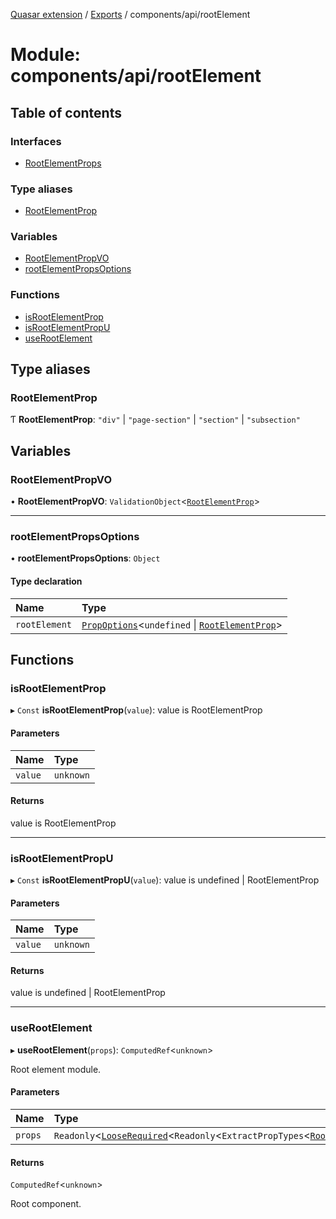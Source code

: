 [Quasar extension](../index.md) / [Exports](../modules.md) / components/api/rootElement

# Module: components/api/rootElement

## Table of contents

### Interfaces

- [RootElementProps](../interfaces/components_api_rootElement.RootElementProps.md)

### Type aliases

- [RootElementProp](components_api_rootElement.md#rootelementprop)

### Variables

- [RootElementPropVO](components_api_rootElement.md#rootelementpropvo)
- [rootElementPropsOptions](components_api_rootElement.md#rootelementpropsoptions)

### Functions

- [isRootElementProp](components_api_rootElement.md#isrootelementprop)
- [isRootElementPropU](components_api_rootElement.md#isrootelementpropu)
- [useRootElement](components_api_rootElement.md#userootelement)

## Type aliases

### RootElementProp

Ƭ **RootElementProp**: ``"div"`` \| ``"page-section"`` \| ``"section"`` \| ``"subsection"``

## Variables

### RootElementPropVO

• **RootElementPropVO**: `ValidationObject`<[`RootElementProp`](components_api_rootElement.md#rootelementprop)\>

___

### rootElementPropsOptions

• **rootElementPropsOptions**: `Object`

#### Type declaration

| Name | Type |
| :------ | :------ |
| `rootElement` | [`PropOptions`](../interfaces/components_api.PropOptions.md)<`undefined` \| [`RootElementProp`](components_api_rootElement.md#rootelementprop)\> |

## Functions

### isRootElementProp

▸ `Const` **isRootElementProp**(`value`): value is RootElementProp

#### Parameters

| Name | Type |
| :------ | :------ |
| `value` | `unknown` |

#### Returns

value is RootElementProp

___

### isRootElementPropU

▸ `Const` **isRootElementPropU**(`value`): value is undefined \| RootElementProp

#### Parameters

| Name | Type |
| :------ | :------ |
| `value` | `unknown` |

#### Returns

value is undefined \| RootElementProp

___

### useRootElement

▸ **useRootElement**(`props`): `ComputedRef`<`unknown`\>

Root element module.

#### Parameters

| Name | Type | Description |
| :------ | :------ | :------ |
| `props` | `Readonly`<[`LooseRequired`](components_api.md#looserequired)<`Readonly`<`ExtractPropTypes`<[`RootElementProps`](../interfaces/components_api_rootElement.RootElementProps.md)\>\>\>\> | Vue props. |

#### Returns

`ComputedRef`<`unknown`\>

Root component.
